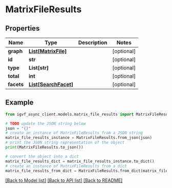 # MatrixFileResults


## Properties

Name | Type | Description | Notes
------------ | ------------- | ------------- | -------------
**graph** | [**List[MatrixFile]**](MatrixFile.md) |  | [optional] 
**id** | **str** |  | [optional] 
**type** | **List[str]** |  | [optional] 
**total** | **int** |  | [optional] 
**facets** | [**List[SearchFacet]**](SearchFacet.md) |  | [optional] 

## Example

```python
from igvf_async_client.models.matrix_file_results import MatrixFileResults

# TODO update the JSON string below
json = "{}"
# create an instance of MatrixFileResults from a JSON string
matrix_file_results_instance = MatrixFileResults.from_json(json)
# print the JSON string representation of the object
print(MatrixFileResults.to_json())

# convert the object into a dict
matrix_file_results_dict = matrix_file_results_instance.to_dict()
# create an instance of MatrixFileResults from a dict
matrix_file_results_from_dict = MatrixFileResults.from_dict(matrix_file_results_dict)
```
[[Back to Model list]](../README.md#documentation-for-models) [[Back to API list]](../README.md#documentation-for-api-endpoints) [[Back to README]](../README.md)


